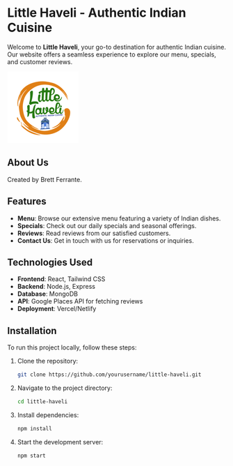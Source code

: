 # Little Haveli - Authentic Indian Cuisine

Welcome to **Little Haveli**, your go-to destination for authentic Indian cuisine. Our website offers a seamless experience to explore our menu, specials, and customer reviews.

![Little Haveli](/public/assets/little-haveli-logo.jpg)

## About Us

Created by Brett Ferrante.

## Features

- **Menu**: Browse our extensive menu featuring a variety of Indian dishes.
- **Specials**: Check out our daily specials and seasonal offerings.
- **Reviews**: Read reviews from our satisfied customers.
- **Contact Us**: Get in touch with us for reservations or inquiries.

## Technologies Used

- **Frontend**: React, Tailwind CSS
- **Backend**: Node.js, Express
- **Database**: MongoDB
- **API**: Google Places API for fetching reviews
- **Deployment**: Vercel/Netlify

## Installation

To run this project locally, follow these steps:

1. Clone the repository:
    ```bash
    git clone https://github.com/yourusername/little-haveli.git
    ```

2. Navigate to the project directory:
    ```bash
    cd little-haveli
    ```

3. Install dependencies:
    ```bash
    npm install
    ```

4. Start the development server:
    ```bash
    npm start
    ```
